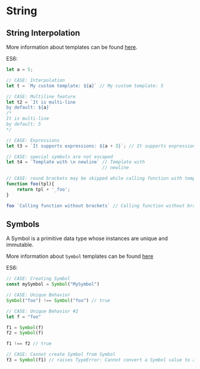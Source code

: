 # String

## String Interpolation 

More information about templates can be found [here](https://developer.mozilla.org/en-US/docs/Web/JavaScript/Reference/Template_literals).

ES6:
``` js
let a = 5;

// CASE: Interpolation
let t = `My custom template: ${a}` // My custom template: 5

// CASE: Multiline feature
let t2 = `It is multi-line
by default: ${a}`
/*
It is multi-line
by default: 5
*/

// CASE: Expressions
let t3 = `It supports expressions: ${a + 3}`; // It supports expressions: 8

// CASE: special symbols are not escaped
let t4 = `Template with \n newline` // Template with
                                    // newline

// CASE: round brackets may be skipped while calling function with template as param
function foo(tpl){
    return tpl + '_foo';
}

foo `Calling function without brackets` // Calling function without brackets_foo
```

## Symbols

A Symbol is a primitive data type whose instances are unique and immutable. 

More information about `Symbol` templates can be found [here](https://developer.mozilla.org/en-US/docs/Glossary/Symbol)

ES6:

``` js
// CASE: Creating Symbol
const mySymbol = Symbol("MySymbol")

// CASE: Unique Behavior
Symbol("foo") !== Symbol("foo") // true

// CASE: Unique Behavior #2
let f = "foo"

f1 = Symbol(f)
f2 = Symbol(f)

f1 !== f2 // true

// CASE: Cannot create Symbol from Symbol
f3 = Symbol(f1) // raises TypeError: Cannot convert a Symbol value to a string
```
